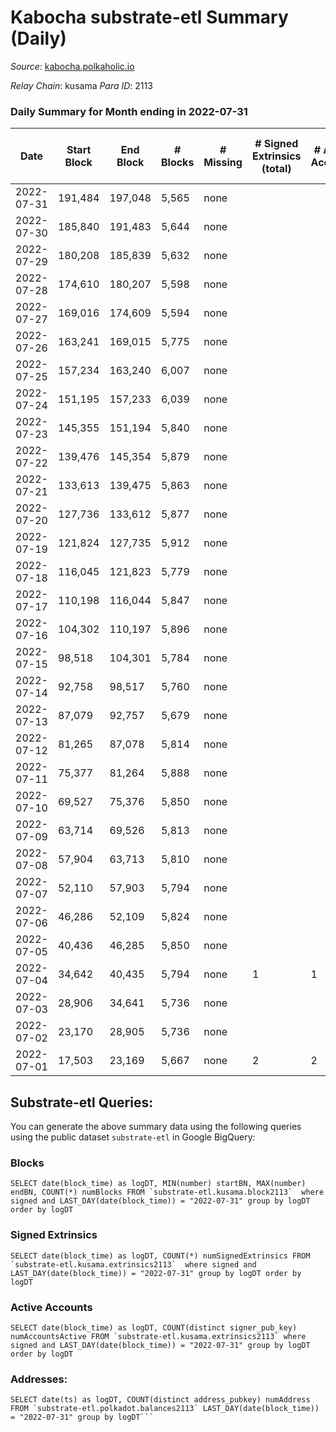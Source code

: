 # Kabocha substrate-etl Summary (Daily)

_Source_: [kabocha.polkaholic.io](https://kabocha.polkaholic.io)

*Relay Chain*: kusama
*Para ID*: 2113



### Daily Summary for Month ending in 2022-07-31


| Date | Start Block | End Block | # Blocks | # Missing | # Signed Extrinsics (total) | # Active Accounts | # Addresses with Balances | # Events | # Transfers | # XCM Transfers In | # XCM Transfers Out |
| ---- | ----------- | --------- | -------- | --------- | --------------------------- | ----------------- | ------------------------- | -------- | ----------- | ------------------ | ------------------- |
| 2022-07-31 | 191,484 | 197,048 | 5,565 | none |  |  | 7 | 11,148 |   |   |   |
| 2022-07-30 | 185,840 | 191,483 | 5,644 | none |  |  | 7 | 11,307 |   |   |   |
| 2022-07-29 | 180,208 | 185,839 | 5,632 | none |  |  | 7 | 11,283 |   |   |   |
| 2022-07-28 | 174,610 | 180,207 | 5,598 | none |  |  | 7 | 11,214 |   |   |   |
| 2022-07-27 | 169,016 | 174,609 | 5,594 | none |  |  | 7 | 11,207 |   |   |   |
| 2022-07-26 | 163,241 | 169,015 | 5,775 | none |  |  | 7 | 11,569 |   |   |   |
| 2022-07-25 | 157,234 | 163,240 | 6,007 | none |  |  | 7 | 12,034 |   |   |   |
| 2022-07-24 | 151,195 | 157,233 | 6,039 | none |  |  | 7 | 12,099 |   |   |   |
| 2022-07-23 | 145,355 | 151,194 | 5,840 | none |  |  | 7 | 11,699 |   |   |   |
| 2022-07-22 | 139,476 | 145,354 | 5,879 | none |  |  | 7 | 11,778 |   |   |   |
| 2022-07-21 | 133,613 | 139,475 | 5,863 | none |  |  | 7 | 11,745 |   |   |   |
| 2022-07-20 | 127,736 | 133,612 | 5,877 | none |  |  | 7 | 11,774 |   |   |   |
| 2022-07-19 | 121,824 | 127,735 | 5,912 | none |  |  | 7 | 11,843 |   |   |   |
| 2022-07-18 | 116,045 | 121,823 | 5,779 | none |  |  | 7 | 11,578 |   |   |   |
| 2022-07-17 | 110,198 | 116,044 | 5,847 | none |  |  | 7 | 11,713 |   |   |   |
| 2022-07-16 | 104,302 | 110,197 | 5,896 | none |  |  | 7 | 11,812 |   |   |   |
| 2022-07-15 | 98,518 | 104,301 | 5,784 | none |  |  | 7 | 11,587 |   |   |   |
| 2022-07-14 | 92,758 | 98,517 | 5,760 | none |  |  | 7 | 11,539 |   |   |   |
| 2022-07-13 | 87,079 | 92,757 | 5,679 | none |  |  | 7 | 11,377 |   |   |   |
| 2022-07-12 | 81,265 | 87,078 | 5,814 | none |  |  | 7 | 11,648 |   |   |   |
| 2022-07-11 | 75,377 | 81,264 | 5,888 | none |  |  | 7 | 11,795 |   |   |   |
| 2022-07-10 | 69,527 | 75,376 | 5,850 | none |  |  | 7 | 11,720 |   |   |   |
| 2022-07-09 | 63,714 | 69,526 | 5,813 | none |  |  | 7 | 11,645 |   |   |   |
| 2022-07-08 | 57,904 | 63,713 | 5,810 | none |  |  | 7 | 11,639 |   |   |   |
| 2022-07-07 | 52,110 | 57,903 | 5,794 | none |  |  | 7 | 11,608 |   |   |   |
| 2022-07-06 | 46,286 | 52,109 | 5,824 | none |  |  | 7 | 11,667 |   |   |   |
| 2022-07-05 | 40,436 | 46,285 | 5,850 | none |  |  | 7 | 11,720 |   |   |   |
| 2022-07-04 | 34,642 | 40,435 | 5,794 | none | 1 | 1 | 7 | 11,613 |   |   |   |
| 2022-07-03 | 28,906 | 34,641 | 5,736 | none |  |  | 7 | 11,491 |   |   |   |
| 2022-07-02 | 23,170 | 28,905 | 5,736 | none |  |  | 7 | 11,491 |   |   |   |
| 2022-07-01 | 17,503 | 23,169 | 5,667 | none | 2 | 2 | 7 | 11,362 |   |   |   |

## Substrate-etl Queries:
You can generate the above summary data using the following queries using the public dataset `substrate-etl` in Google BigQuery:


### Blocks
```
SELECT date(block_time) as logDT, MIN(number) startBN, MAX(number) endBN, COUNT(*) numBlocks FROM `substrate-etl.kusama.block2113`  where signed and LAST_DAY(date(block_time)) = "2022-07-31" group by logDT order by logDT
```


### Signed Extrinsics
```
SELECT date(block_time) as logDT, COUNT(*) numSignedExtrinsics FROM `substrate-etl.kusama.extrinsics2113`  where signed and LAST_DAY(date(block_time)) = "2022-07-31" group by logDT order by logDT
```


### Active Accounts
```
SELECT date(block_time) as logDT, COUNT(distinct signer_pub_key) numAccountsActive FROM `substrate-etl.kusama.extrinsics2113` where signed and LAST_DAY(date(block_time)) = "2022-07-31" group by logDT order by logDT
```


### Addresses:
```
SELECT date(ts) as logDT, COUNT(distinct address_pubkey) numAddress FROM `substrate-etl.polkadot.balances2113` LAST_DAY(date(block_time)) = "2022-07-31" group by logDT```

